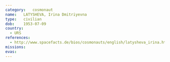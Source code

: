 ```yaml
---
category:	cosmonaut
name:	LATYSHEVA, Irina Dmitriyevna
type:	civilian
dob:	1953-07-09
country:
  - URS
references:
  - http://www.spacefacts.de/bios/cosmonauts/english/latysheva_irina.htm
missions:
evas:
---
```

